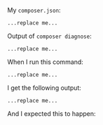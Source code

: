 My `composer.json`:

```
...replace me...
```

Output of `composer diagnose`:

```
...replace me...
```

When I run this command:

```
...replace me...
```

I get the following output:

```
...replace me...
```

And I expected this to happen:

